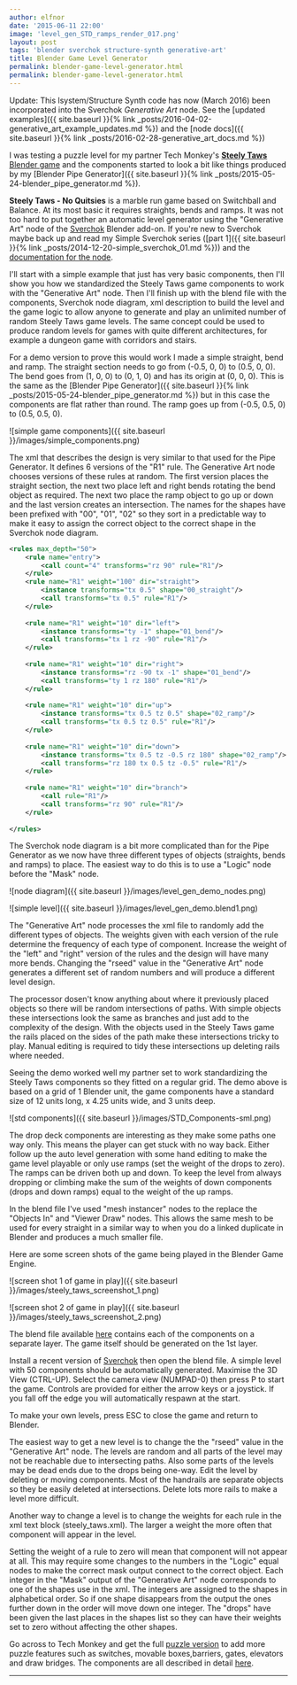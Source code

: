 ```yaml
---
author: elfnor
date: '2015-06-11 22:00'
image: 'level_gen_STD_ramps_render_017.png'
layout: post
tags: 'blender sverchok structure-synth generative-art'
title: Blender Game Level Generator
permalink: blender-game-level-generator.html
permalink: blender-game-level-generator.html
---
```


Update: This lsystem/Structure Synth code has now (March 2016) been incorporated into the Sverchok *Generative Art* node. See the [updated examples]({{ site.baseurl }}{% link _posts/2016-04-02-generative_art_example_updates.md %}) and the [node docs]({{ site.baseurl }}{% link _posts/2016-02-28-generative_art_docs.md %})

I was testing a puzzle level for my partner Tech Monkey\'s [**Steely Taws** Blender game](https://techmonkeybusiness.com/articles/Steely_Taws_Puzzle_Game_v1.html) and the components started to look a bit like things produced by my [Blender Pipe Generator]({{ site.baseurl }}{% link _posts/2015-05-24-blender_pipe_generator.md %}).

**Steely Taws - No Quitsies** is a marble run game based on Switchball and Balance. At its most basic it requires straights, bends and ramps. It was not too hard to put together an automatic level generator using the \"Generative Art\" node of the [Sverchok](https://github.com/nortikin/sverchok) Blender add-on. If you\'re new to Sverchok maybe back up and read my Simple Sverchok series ([part 1]({{ site.baseurl }}{% link _posts/2014-12-20-simple_sverchok_01.md %})) and the [documentation for the node](https://github.com/nortikin/sverchok/blob/master/docs/nodes/generator/generative_art.rst).

I\'ll start with a simple example that just has very basic components, then I\'ll show you how we standardized the Steely Taws game components to work with the \"Generative Art\" node. Then I\'ll finish up with the blend file with the components, Sverchok node diagram, xml description to build the level and the game logic to allow anyone to generate and play an unlimited number of random Steely Taws game levels. The same concept could be used to produce random levels for games with quite different architectures, for example a dungeon game with corridors and stairs.

For a demo version to prove this would work I made a simple straight, bend and ramp. The straight section needs to go from (-0.5, 0, 0) to (0.5, 0, 0). The bend goes from (1, 0, 0) to (0, 1, 0) and has its origin at (0, 0, 0). This is the same as the [Blender Pipe Generator]({{ site.baseurl }}{% link _posts/2015-05-24-blender_pipe_generator.md %}) but in this case the components are flat rather than round. The ramp goes up from (-0.5, 0.5, 0) to (0.5, 0.5, 0).

![simple game components]({{ site.baseurl }}/images/simple_components.png)

The xml that describes the design is very similar to that used for the Pipe Generator. It defines 6 versions of the \"R1\" rule. The Generative Art node chooses versions of these rules at random. The first version places the straight section, the next two place left and right bends rotating the bend object as required. The next two place the ramp object to go up or down and the last version creates an intersection. The names for the shapes have been prefixed with \"00\", \"01\", \"02\" so they sort in a predictable way to make it easy to assign the correct object to the correct shape in the Sverchok node diagram.

```xml
<rules max_depth="50">
    <rule name="entry">
        <call count="4" transforms="rz 90" rule="R1"/>
    </rule>
    <rule name="R1" weight="100" dir="straight">
        <instance transforms="tx 0.5" shape="00_straight"/>
        <call transforms="tx 0.5" rule="R1"/>
    </rule>
    
    <rule name="R1" weight="10" dir="left">
        <instance transforms="ty -1" shape="01_bend"/>
        <call transforms="tx 1 rz -90" rule="R1"/>
    </rule>
    
    <rule name="R1" weight="10" dir="right">
        <instance transforms="rz -90 tx -1" shape="01_bend"/>
        <call transforms="ty 1 rz 180" rule="R1"/>
    </rule>
    
    <rule name="R1" weight="10" dir="up">
        <instance transforms="tx 0.5 tz 0.5" shape="02_ramp"/>
        <call transforms="tx 0.5 tz 0.5" rule="R1"/>
    </rule>
    
    <rule name="R1" weight="10" dir="down">
        <instance transforms="tx 0.5 tz -0.5 rz 180" shape="02_ramp"/>
        <call transforms="rz 180 tx 0.5 tz -0.5" rule="R1"/>
    </rule>
    
    <rule name="R1" weight="10" dir="branch">
        <call rule="R1"/>
        <call transforms="rz 90" rule="R1"/>
    </rule>
            
</rules>
```

The Sverchok node diagram is a bit more complicated than for the Pipe Generator as we now have three different types of objects (straights, bends and ramps) to place. The easiest way to do this is to use a \"Logic\" node before the \"Mask\" node.

![node diagram]({{ site.baseurl }}/images/level_gen_demo_nodes.png)

![simple level]({{ site.baseurl }}/images/level_gen_demo.blend1.png)

The \"Generative Art\" node processes the xml file to randomly add the different types of objects. The weights given with each version of the rule determine the frequency of each type of component. Increase the weight of the \"left\" and \"right\" version of the rules and the design will have many more bends. Changing the \"rseed\" value in the \"Generative Art\" node generates a different set of random numbers and will produce a different level design.

The processor dosen\'t know anything about where it previously placed objects so there will be random intersections of paths. With simple objects these intersections look the same as branches and just add to the complexity of the design. With the objects used in the Steely Taws game the rails placed on the sides of the path make these intersections tricky to play. Manual editing is required to tidy these intersections up deleting rails where needed.

Seeing the demo worked well my partner set to work standardizing the Steely Taws components so they fitted on a regular grid. The demo above is based on a grid of 1 Blender unit, the game components have a standard size of 12 units long, x 4.25 units wide, and 3 units deep.

![std components]({{ site.baseurl }}/images/STD_Components-sml.png)

The drop deck components are interesting as they make some paths one way only. This means the player can get stuck with no way back. Either follow up the auto level generation with some hand editing to make the game level playable or only use ramps (set the weight of the drops to zero). The ramps can be driven both up and down. To keep the level from always dropping or climbing make the sum of the weights of down components (drops and down ramps) equal to the weight of the up ramps.

In the blend file I\'ve used \"mesh instancer\" nodes to the replace the \"Objects In\" and \"Viewer Draw\" nodes. This allows the same mesh to be used for every straight in a similar way to when you do a linked duplicate in Blender and produces a much smaller file.

Here are some screen shots of the game being played in the Blender Game Engine.

![screen shot 1 of game in play]({{ site.baseurl }}/images/steely_taws_screenshot_1.png)

![screen shot 2 of game in play]({{ site.baseurl }}/images/steely_taws_screenshot_2.png)

The blend file available [here](./downloads/steely_taws_level_gen.blend) contains each of the components on a separate layer. The game itself should be generated on the 1st layer.

Install a recent version of [Sverchok](https://github.com/nortikin/sverchok) then open the blend file. A simple level with 50 components should be automatically generated. Maximise the 3D View (CTRL-UP). Select the camera view (NUMPAD-0) then press P to start the game. Controls are provided for either the arrow keys or a joystick. If you fall off the edge you will automatically respawn at the start.

To make your own levels, press ESC to close the game and return to Blender.

The easiest way to get a new level is to change the the \"rseed\" value in the \"Generative Art\" node. The levels are random and all parts of the level may not be reachable due to intersecting paths. Also some parts of the levels may be dead ends due to the drops being one-way. Edit the level by deleting or moving components. Most of the handrails are separate objects so they be easily deleted at intersections. Delete lots more rails to make a level more difficult.

Another way to change a level is to change the weights for each rule in the xml text block (steely_taws.xml). The larger a weight the more often that component will appear in the level.

Setting the weight of a rule to zero will mean that component will not appear at all. This may require some changes to the numbers in the \"Logic\" equal nodes to make the correct mask output connect to the correct object. Each integer in the \"Mask\" output of the \"Generative Art\" node corresponds to one of the shapes use in the xml. The integers are assigned to the shapes in alphabetical order. So if one shape disappears from the output the ones further down in the order will move down one integer. The \"drops\" have been given the last places in the shapes list so they can have their weights set to zero without affecting the other shapes.

Go across to Tech Monkey and get the full [puzzle version](https://techmonkeybusiness.com/articles/Steely_Taws_Puzzle_Game_v1.html) to add more puzzle features such as switches, movable boxes,barriers, gates, elevators and draw bridges. The components are all described in detail [here](https://techmonkeybusiness.com/articles/Steely_Taws_Standardised_Components.html).

------------------------------------------------------------------------
